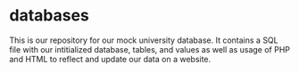 # databases

This is our repository for our mock university database. It contains a SQL file with our intitialized database, tables, and values as well as usage of PHP and HTML to reflect and update our data on a website. 
